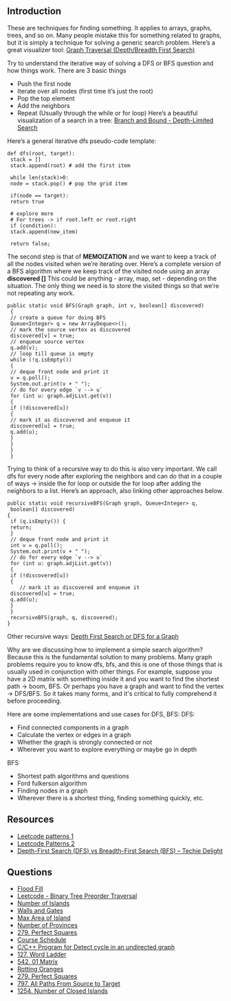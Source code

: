


## Introduction
These are techniques for finding something. It applies to arrays, graphs, trees, and so on. Many people mistake this for something related to graphs, but it is simply a technique for solving a generic search problem.
Here’s a great visualizer tool: [Graph Traversal (Depth/Breadth First Search)](https://visualgo.net/en/dfsbfs)

Try to understand the iterative way of solving a DFS or BFS question and how things work. There are 3 basic things
- Push the first node
- Iterate over all nodes (first time it’s just the root)
- Pop the top element
- Add the neighbors
- Repeat (Usually through the while or for loop)
Here’s a beautiful visualization of a search in a tree: [Branch and Bound - Depth-Limited Search](https://algorithm-visualizer.org/branch-and-bound/depth-limited-search)


Here’s a general iterative dfs pseudo-code template:
```
def dfs(root, target):
 stack = []
 stack.append(root) # add the first item

 while len(stack)>0:
 node = stack.pop() # pop the grid item

 if(node == target):
 return true

 # explore more
 # For trees -> if root.left or root.right
 if (condition):
 stack.append(new_item)

 return false;
 ```
The second step is that of **MEMOIZATION** and we want to keep a track of all the nodes visited when
we’re iterating over. Here’s a complete version of a BFS algorithm where we keep track of the visited node using an array **discovered []**
This could be anything - array, map, set - depending on the situation. The only thing we need is to store the visited things so that we’re not repeating any work.

```
public static void BFS(Graph graph, int v, boolean[] discovered)
 {
 // create a queue for doing BFS
 Queue<Integer> q = new ArrayDeque<>();
 // mark the source vertex as discovered
 discovered[v] = true;
 // enqueue source vertex
 q.add(v);
 // loop till queue is empty
 while (!q.isEmpty())
 {
 // deque front node and print it
 v = q.poll();
 System.out.print(v + " ");
 // do for every edge `v --> u`
 for (int u: graph.adjList.get(v))
 {
 if (!discovered[u])
 {
 // mark it as discovered and enqueue it
 discovered[u] = true;
 q.add(u);
 }
 }
 }
 }
 ```
Trying to think of a recursive way to do this is also very important. We call dfs for every node after exploring the neighbors and can do that in a couple of ways -> inside the for loop or outside the for loop after adding the neighbors to a list. Here’s an approach, also linking other approaches below.

```
public static void recursiveBFS(Graph graph, Queue<Integer> q,
 boolean[] discovered)
{
 if (q.isEmpty()) {
 return;
 }
 // deque front node and print it
 int v = q.poll();
 System.out.print(v + " ");
 // do for every edge `v --> u`
 for (int u: graph.adjList.get(v))
 {
 if (!discovered[u])
 {
    // mark it as discovered and enqueue it
 discovered[u] = true;
 q.add(u);
 }
 }
 recursiveBFS(graph, q, discovered);
}
```
Other recursive ways: [Depth First Search or DFS for a Graph](https://www.geeksforgeeks.org/depth-first-search-or-dfs-for-a-graph/)

Why are we discussing how to implement a simple search algorithm? Because this is the fundamental solution to many problems. Many graph problems require you to know dfs, bfs, and this is one of those things that is usually used in conjunction with other things. For example, suppose you have a 2D matrix with something inside it and you want to find the shortest path -> boom, BFS. Or perhaps you have a graph and want to find the vertex -> DFS/BFS. So it takes many forms, and it's critical to fully comprehend it before proceeding.


Here are some implementations and use cases for DFS, BFS:
DFS:
- Find connected components in a graph
- Calculate the vertex or edges in a graph
- Whether the graph is strongly connected or not
- Wherever you want to explore everything or maybe go in depth  
  
BFS
- Shortest path algorithms and questions
- Ford fulkerson algorithm
- Finding nodes in a graph
- Wherever there is a shortest thing, finding something quickly, etc.

## Resources
- [ Leetcode patterns 1](https://medium.com/leetcode-patterns/leetcode-pattern-1-bfs-dfs-25-of-the-problems-part-1-519450a84353)
- [ Leetcode Patterns 2](https://medium.com/leetcode-patterns/leetcode-pattern-2-dfs-bfs-25-of-the-problems-part-2-a5b269597f52)
- [ Depth-First Search (DFS) vs Breadth-First Search (BFS) – Techie Delight](https://www.techiedelight.com/depth-first-search-dfs-vs-breadth-first-search-bfs/)

## Questions
- [ Flood Fill](https://leetcode.com/problems/flood-fill/)
- [Leetcode - Binary Tree Preorder Traversal](https://leetcode.com/problems/binary-tree-preorder-traversal/)
- [Number of Islands](https://leetcode.com/problems/number-of-islands/)
- [Walls and Gates](https://leetcode.com/problems/walls-and-gates/)
- [Max Area of Island](https://leetcode.com/problems/max-area-of-island/)
- [Number of Provinces](https://leetcode.com/problems/number-of-provinces/description/)
- [279. Perfect Squares](https://leetcode.com/problems/perfect-squares/)
- [Course Schedule](https://leetcode.com/problems/course-schedule/)
- [C/C++ Program for Detect cycle in an undirected graph](https://www.geeksforgeeks.org/detect-cycle-undirected-graph/)
- [127. Word Ladder](https://leetcode.com/problems/word-ladder/)
- [542. 01 Matrix](https://leetcode.com/problems/01-matrix/)
- [Rotting Oranges](https://leetcode.com/problems/rotting-oranges/)
- [279. Perfect Squares](https://leetcode.com/problems/perfect-squares/)
- [797. All Paths From Source to Target](https://leetcode.com/problems/all-paths-from-source-to-target/)
- [1254. Number of Closed Islands](https://leetcode.com/problems/number-of-closed-islands/)
